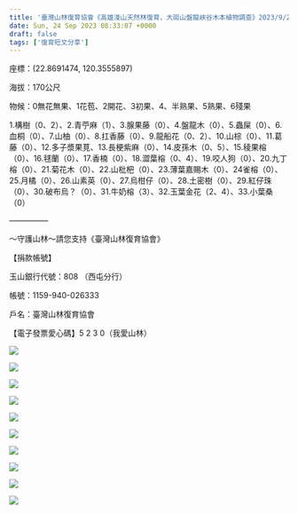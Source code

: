 ```yaml
---
title: '臺灣山林復育協會《高雄淺山天然林復育，大崗山盤龍峽谷木本植物調查》2023/9/24'
date: Sun, 24 Sep 2023 08:33:07 +0000
draft: false
tags: ['復育短文分享']
---
```


座標：(22.8691474, 120.3555897)

海拔：170公尺

物候：0無花無果、1花苞、2開花、3初果、4、半熟果、5熟果、6殘果

1.構樹（0、2）、2.青苧麻（1）、3.腺果藤（0）、4.盤龍木（0）、5.蟲屎（0）、6.血桐（0）、7.山柚（0）、8.扛香藤（0）、9.龍船花（0、2）、10.山棕（0）、11.葛藤（0）、12.多子漿果莧、13.長梗紫麻（0）、14.皮孫木（0、5）、15.稜果榕（0）、16.毬蘭（0）、17.香楠（0）、18.澀葉榕（0、4）、19.咬人狗（0）、20.九丁榕（0）、21.菊花木（0）、22.山枇杷（0）、23.薄葉嘉賜木（0）、24雀榕（0）、25.月橘（0）、26.山素英（0）、27.烏柑仔（0）、28.土密樹（0）、29.紅仔珠（0）、30.破布烏？（0）、31.牛奶榕（3）、32.玉葉金花（2、4）、33.小葉桑（0）

—————

～守護山林～請您支持《臺灣山林復育協會》

【捐款帳號】

玉山銀行代號：808 （西屯分行）

帳號：1159-940-026333

戶名：臺灣山林復育協會

【電子發票愛心碼】5 2 3 0（我愛山林）

![](https://www.reforestation.tw/wp-content/uploads/2024/01/380820967_7064114353608144_7373214501751187362_n-768x1024.jpg)

![](https://www.reforestation.tw/wp-content/uploads/2024/01/380828166_7064113006941612_4559925628491963022_n-1024x577.jpg)

![](https://www.reforestation.tw/wp-content/uploads/2024/01/382232268_7064113596941553_222113514822694390_n-577x1024.jpg)

![](https://www.reforestation.tw/wp-content/uploads/2024/01/382233162_7064114506941462_4413230503393486217_n-768x1024.jpg)

![](https://www.reforestation.tw/wp-content/uploads/2024/01/382236415_7064113543608225_8265964622505597077_n-768x1024.jpg)

![](https://www.reforestation.tw/wp-content/uploads/2024/01/382237233_7064113113608268_8274666453007133607_n-768x1024.jpg)

![](https://www.reforestation.tw/wp-content/uploads/2024/01/382238988_7064113286941584_3587315754970162554_n-768x1024.jpg)

![](https://www.reforestation.tw/wp-content/uploads/2024/01/382239203_7059182154101364_7856087365058122438_n-1-1024x768.jpg)

![](https://www.reforestation.tw/wp-content/uploads/2024/01/382329328_7064113360274910_1847676204771301011_n-577x1024.jpg)

![](https://www.reforestation.tw/wp-content/uploads/2024/01/382380895_7064113186941594_1558915667456968233_n-768x1024.jpg)